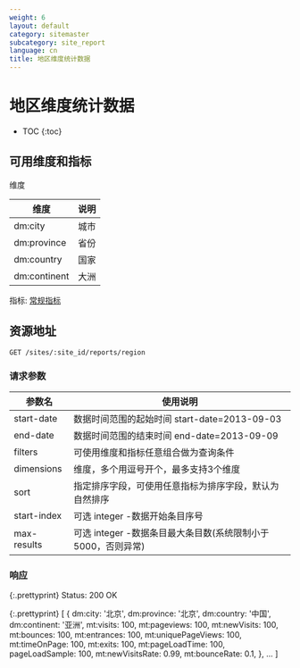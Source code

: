```yaml
---
weight: 6
layout: default
category: sitemaster
subcategory: site_report
language: cn
title: 地区维度统计数据
---
```


# 地区维度统计数据

* TOC
{:toc}


## 可用维度和指标

维度

| 维度         | 说明 |
|--------------|------|
| dm:city      | 城市 |
| dm:province  | 省份 |
| dm:country   | 国家 |
| dm:continent | 大洲 |

指标: [常规指标](/doc/sitemaster/v1/cn/site_report.html#section-2)

## 资源地址

    GET /sites/:site_id/reports/region

### 请求参数


| 参数名      | 使用说明                                                     |
|-------------|--------------------------------------------------------------|
|start-date   |数据时间范围的起始时间 start-date=2013-09-03|
|end-date     |数据时间范围的结束时间 end-date=2013-09-09|
| filters     | 可使用维度和指标任意组合做为查询条件                         |
| dimensions  | 维度，多个用逗号开个，最多支持3个维度                        |
| sort        | 指定排序字段，可使用任意指标为排序字段，默认为自然排序       |
| start-index | 可选 integer -数据开始条目序号                               |
| max-results | 可选 integer -数据条目最大条目数(系统限制小于5000，否则异常) |

### 响应

{:.prettyprint}
    Status: 200 OK

{:.prettyprint}
    [
        {
            dm:city: '北京',
            dm:province: '北京',
            dm:country: '中国',
            dm:continent: '亚洲',
            mt:visits: 100,
            mt:pageviews: 100,
            mt:newVisits: 100,
            mt:bounces: 100,
            mt:entrances: 100,
            mt:uniquePageViews: 100,
            mt:timeOnPage: 100,
            mt:exits: 100,
            mt:pageLoadTime: 100,
            pageLoadSample: 100,
            mt:newVisitsRate: 0.99,
            mt:bounceRate: 0.1,
        },
        ...
    ]
